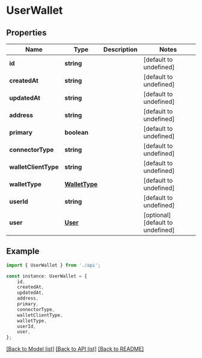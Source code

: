 # UserWallet


## Properties

Name | Type | Description | Notes
------------ | ------------- | ------------- | -------------
**id** | **string** |  | [default to undefined]
**createdAt** | **string** |  | [default to undefined]
**updatedAt** | **string** |  | [default to undefined]
**address** | **string** |  | [default to undefined]
**primary** | **boolean** |  | [default to undefined]
**connectorType** | **string** |  | [default to undefined]
**walletClientType** | **string** |  | [default to undefined]
**walletType** | [**WalletType**](WalletType.md) |  | [default to undefined]
**userId** | **string** |  | [default to undefined]
**user** | [**User**](User.md) |  | [optional] [default to undefined]

## Example

```typescript
import { UserWallet } from './api';

const instance: UserWallet = {
    id,
    createdAt,
    updatedAt,
    address,
    primary,
    connectorType,
    walletClientType,
    walletType,
    userId,
    user,
};
```

[[Back to Model list]](../README.md#documentation-for-models) [[Back to API list]](../README.md#documentation-for-api-endpoints) [[Back to README]](../README.md)
